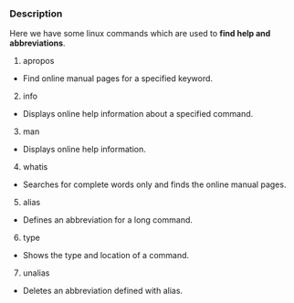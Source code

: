 ### Description 

Here we have some linux commands which are used to **find help and abbreviations**.

1. apropos
- Find online manual pages for a specified keyword.

2. info
- Displays online help information about a specified command.

3. man
- Displays online help information.

4. whatis
- Searches for complete words only and finds the online manual pages.

5. alias
- Defines an abbreviation for a long command.

6. type
- Shows the type and location of a command.

7. unalias
- Deletes an abbreviation defined with alias.

